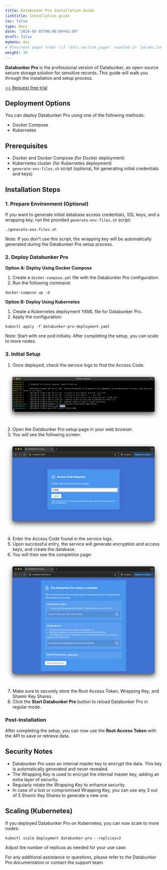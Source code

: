 ```yaml
---
title: Databunker Pro Installation Guide
linktitle: Installation guide
toc: false
type: docs
date: "2024-05-05T00:00:00+01:00"
draft: false
mymenu: doc
# Prev/next pager order (if `docs_section_pager` enabled in `params.toml`)
weight: 30
---
```


**Databunker Pro** is the professional version of Databunker, an open-source secure storage solution for sensitive records. This guide will walk you through the installation and setup process.

<a href="javascript:void(0);" onclick="request_free_trial();">&gt;&gt; Request free trial</a>

## Deployment Options
You can deploy Databunker Pro using one of the following methods:

* Docker Compose
* Kubernetes

## Prerequisites

* Docker and Docker Compose (for Docker deployment)
* Kubernetes cluster (for Kubernetes deployment)
* ``generate-env-files.sh`` script (optional, for generating initial credentials and keys)

## Installation Steps

### 1. Prepare Environment (Optional)

If you want to generate initial database access credentials, SSL keys, and a wrapping key, run the provided ``generate-env-files.sh`` script:

```
./generate-env-files.sh
```

Note: If you don't use this script, the wrapping key will be automatically generated during the Databunker Pro setup process.

### 2. Deploy Databunker Pro

**Option A: Deploy Using Docker Compose**

1. Create a ``docker-compose.yml`` file with the Databunker Pro configuration.
2. Run the following command:

```
docker-compose up -d
```

**Option B: Deploy Using Kubernetes**

1. Create a Kubernetes deployment YAML file for Databunker Pro.
2. Apply the configuration:

```
kubectl apply -f databunker-pro-deployment.yaml
```

Note: Start with one pod initially. After completing the setup, you can scale to more nodes.

### 3. Initial Setup

1. Once deployed, check the service logs to find the Access Code.

![Databunker Pro Setup - Extract Access Code](extract-access-code.png)


2. Open the Databunker Pro setup page in your web browser.
3. You will see the following screen:

![Databunker Pro Setup - Validate Access Code](access-code-check.png)


4. Enter the Access Code found in the service logs.
5. Upon successful entry, the service will generate encryption and access keys, and create the database.
6. You will then see the completion page:

![Databunker Pro Setup - Setup is ready](setup-is-complete.png)

7. Make sure to securely store the Root Access Token, Wrapping Key, and Shamir Key Shares.
8. Click the **Start Databunker Pro** button to reload Databunker Pro in regular mode.


### Post-Installation

After completing the setup, you can now use the **Root Access Token** with the API to save or retrieve data.

## Security Notes

* Databunker Pro uses an internal master key to encrypt the data. This key is automatically generated and never revealed.
* The Wrapping Key is used to encrypt the internal master key, adding an extra layer of security.
* Regularly rotate the Wrapping Key to enhance security.
* In case of a lost or compromised Wrapping Key, you can use any 3 out of 5 Shamir Key Shares to generate a new one.

## Scaling (Kubernetes)
If you deployed Databunker Pro on Kubernetes, you can now scale to more nodes:

```
kubectl scale deployment databunker-pro --replicas=3
```

Adjust the number of replicas as needed for your use case.

For any additional assistance or questions, please refer to the Databunker Pro documentation or contact the support team.
